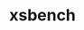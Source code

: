 ---
title: "xsbench"
layout: cache
categories: [package, v0.19]
meta: {"versions": ["19"], "compilers": ["gcc@=7.3.1"], "oss": ["amzn2"], "platforms": ["linux"], "targets": ["aarch64", "neoverse_n1", "x86_64_v3"], "stacks": ["aws-ahug", "aws-ahug-aarch64"], "num_specs": 3, "num_specs_by_stack": {"aws-ahug-aarch64": 2, "aws-ahug": 1}}
spec_details: [{"hash": "6ad5fyj2c2unhuzyi2cnenmoefa6xe3x", "compiler": "gcc@=7.3.1", "versions": ["19"], "os": "amzn2", "platform": "linux", "target": "aarch64", "variants": ["build_system=makefile", "+mpi", "+openmp"], "stacks": ["aws-ahug-aarch64"], "size": "-", "tarball": "https://binaries.spack.io/releases/v0.19/build_cache/linux-amzn2-aarch64/gcc-7.3.1/xsbench-19/linux-amzn2-aarch64-gcc-7.3.1-xsbench-19-6ad5fyj2c2unhuzyi2cnenmoefa6xe3x.spack"}, {"hash": "4aa63bvaqlvcamrav5f4bb2erpgp2eqe", "compiler": "gcc@=7.3.1", "versions": ["19"], "os": "amzn2", "platform": "linux", "target": "neoverse_n1", "variants": ["build_system=makefile", "+mpi", "+openmp"], "stacks": ["aws-ahug-aarch64"], "size": "-", "tarball": "https://binaries.spack.io/releases/v0.19/build_cache/linux-amzn2-neoverse_n1/gcc-7.3.1/xsbench-19/linux-amzn2-neoverse_n1-gcc-7.3.1-xsbench-19-4aa63bvaqlvcamrav5f4bb2erpgp2eqe.spack"}, {"hash": "3yv7a6ykbvo3sk2vauucsyknc56xbcvl", "compiler": "gcc@=7.3.1", "versions": ["19"], "os": "amzn2", "platform": "linux", "target": "x86_64_v3", "variants": ["build_system=makefile", "+mpi", "+openmp"], "stacks": ["aws-ahug"], "size": "-", "tarball": "https://binaries.spack.io/releases/v0.19/build_cache/linux-amzn2-x86_64_v3/gcc-7.3.1/xsbench-19/linux-amzn2-x86_64_v3-gcc-7.3.1-xsbench-19-3yv7a6ykbvo3sk2vauucsyknc56xbcvl.spack"}]
---